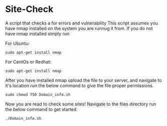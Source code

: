 # Site-Check
A script that checks a for errors and vulnerability 
This script assumes you have nmap installed on the system you are runnug it from. If you do not have nmap installed simply run 

For Ubuntu:

``` sudo apt-get install nmap ```

For CentOs or Redhat:

``` sudo apt-get install nmap ```

After you have installed nmap upload the file to your server, and navigate to it's location run the below command to give the file proper permissions. 

``` sudo chmod 750 Domain_info.sh ```

Now you are read to check some sites! Navigate to the files directory run the below command to get started. 

``` ./Domain_info.sh ```
